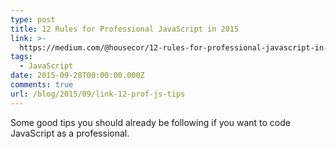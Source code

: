```yaml
---
type: post
title: 12 Rules for Professional JavaScript in 2015
link: >-
  https://medium.com/@housecor/12-rules-for-professional-javascript-in-2015-f158e7d3f0fc
tags:
  - JavaScript
date: 2015-09-28T00:00:00.000Z
comments: true
url: /blog/2015/09/link-12-prof-js-tips
---
```

Some good tips you should already be following if you want to code JavaScript as a professional.
